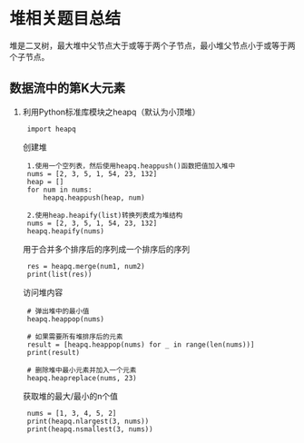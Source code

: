 # 堆相关题目总结

堆是二叉树，最大堆中父节点大于或等于两个子节点，最小堆父节点小于或等于两个子节点。

## 数据流中的第K大元素
1. 利用Python标准库模块之heapq（默认为小顶堆）

        import heapq

    创建堆

        1.使用一个空列表，然后使用heapq.heappush()函数把值加入堆中
        nums = [2, 3, 5, 1, 54, 23, 132]
        heap = []
        for num in nums:
            heapq.heappush(heap, num) 
        
        2.使用heap.heapify(list)转换列表成为堆结构
        nums = [2, 3, 5, 1, 54, 23, 132]
        heapq.heapify(nums)

    用于合并多个排序后的序列成一个排序后的序列
    
        res = heapq.merge(num1, num2)
        print(list(res))
    
    访问堆内容
        
        # 弹出堆中的最小值
        heapq.heappop(nums)   

        # 如果需要所有堆排序后的元素
        result = [heapq.heappop(nums) for _ in range(len(nums))]
        print(result)

        # 删除堆中最小元素并加入一个元素
        heapq.heapreplace(nums, 23)

    获取堆的最大/最小的n个值

        nums = [1, 3, 4, 5, 2]
        print(heapq.nlargest(3, nums))
        print(heapq.nsmallest(3, nums))